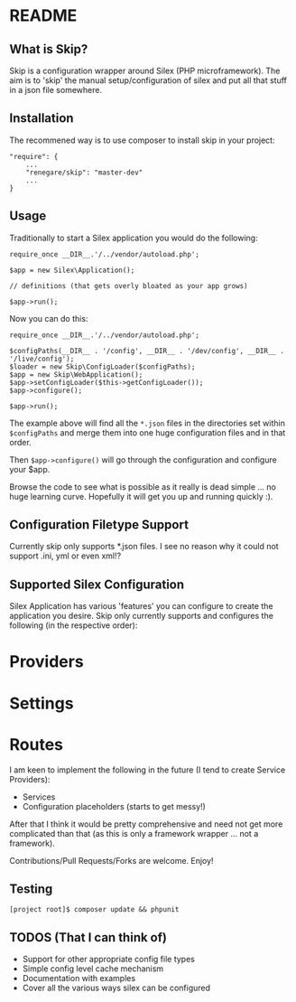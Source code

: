 README
======

What is Skip?
-------------

Skip is a configuration wrapper around Silex (PHP microframework). The aim is to 'skip' the manual setup/configuration of silex and put all that stuff in a json file somewhere.


Installation
------------

The recommened way is to use composer to install skip in your project:
```
"require": {
	...
	"renegare/skip": "master-dev"
	...
}
```

Usage
-----

Traditionally to start a Silex application you would do the following:

```
require_once __DIR__.'/../vendor/autoload.php';

$app = new Silex\Application();

// definitions (that gets overly bloated as your app grows)

$app->run();

```

Now you can do this:

```
require_once __DIR__.'/../vendor/autoload.php';

$configPaths(__DIR__ . '/config', __DIR__ . '/dev/config', __DIR__ . '/live/config');
$loader = new Skip\ConfigLoader($configPaths);
$app = new Skip\WebApplication();
$app->setConfigLoader($this->getConfigLoader());
$app->configure();

$app->run();

```

The example above will find all the ```*.json``` files in the directories set within ```$configPaths``` and merge them into one huge configuration files and in that order.

Then ```$app->configure()``` will go through the configuration and configure your $app.

Browse the code to see what is possible as it really is dead simple ... no huge learning curve. Hopefully it will get you up and running quickly :).


Configuration Filetype Support
------------------------------

Currently skip only supports *.json files. I see no reason why it could not support .ini, yml or even xml!?


Supported Silex Configuration
-----------------------------

Silex Application has various 'features' you can configure to create the application you desire. Skip only currently supports and configures the following (in the respective order):

# Providers
# Settings
# Routes

I am keen to implement the following in the future (I tend to create Service Providers):

* Services
* Configuration placeholders (starts to get messy!)

After that I think it would be pretty comprehensive and need not get more complicated than that (as this is only a framework wrapper ... not a framework).

Contributions/Pull Requests/Forks are welcome. Enjoy!


Testing
-------

```[project root]$ composer update && phpunit```


TODOS (That I can think of)
---------------------------

* Support for other appropriate config file types
* Simple config level cache mechanism
* Documentation with examples
* Cover all the various ways silex can be configured


